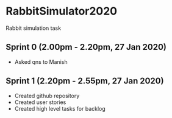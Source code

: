 # RabbitSimulator2020
Rabbit simulation task

## Sprint 0 (2.00pm - 2.20pm, 27 Jan 2020)
* Asked qns to Manish

## Sprint 1 (2.20pm - 2.55pm, 27 Jan 2020)
* Created github repository
* Created user stories
* Created high level tasks for backlog

